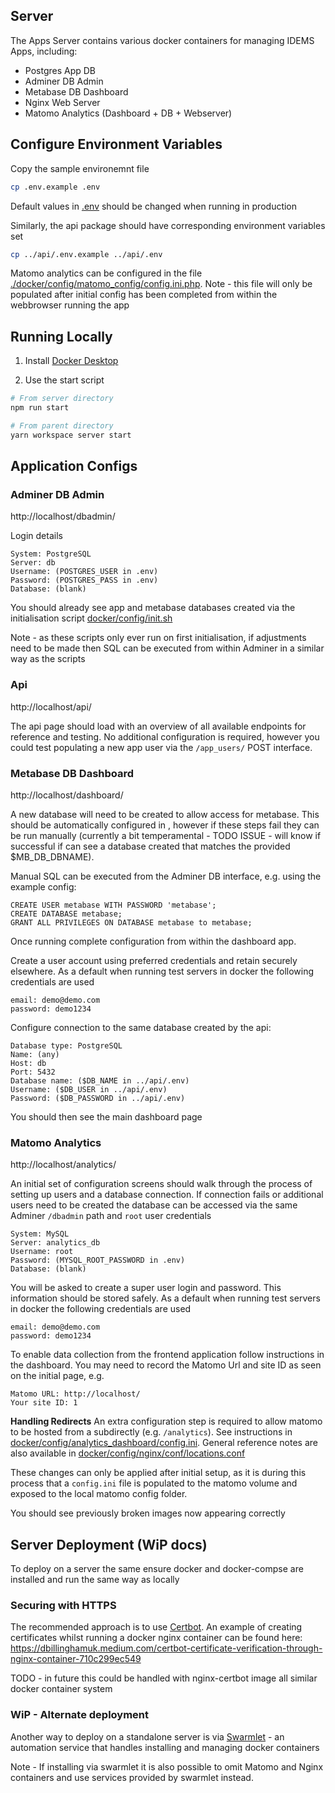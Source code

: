 ## Server

The Apps Server contains various docker containers for managing IDEMS Apps, including:

- Postgres App DB
- Adminer DB Admin
- Metabase DB Dashboard
- Nginx Web Server
- Matomo Analytics (Dashboard + DB + Webserver)

## Configure Environment Variables
Copy the sample environemnt file
```bash
cp .env.example .env
```
Default values in [.env](./.env) should be changed when running in production

Similarly, the api package should have corresponding environment variables set
```bash
cp ../api/.env.example ../api/.env
```

Matomo analytics can be configured in the file [./docker/config/matomo_config/config.ini.php](./docker/config/matomo_config/config.ini.php).
Note - this file will only be populated after initial config has been completed from within the webbrowser running the app

## Running Locally
1. Install [Docker Desktop](https://www.docker.com/products/docker-desktop   )

2. Use the start script
```bash
# From server directory
npm run start

# From parent directory
yarn workspace server start
```

## Application Configs

### Adminer DB Admin
http://localhost/dbadmin/

Login details
```
System: PostgreSQL
Server: db
Username: (POSTGRES_USER in .env)
Password: (POSTGRES_PASS in .env)
Database: (blank)
```
You should already see app and metabase databases created via the initialisation script [docker/config/init.sh](./docker/config/db/init.sh)

Note - as these scripts only ever run on first initialisation, if adjustments need to be made then SQL can be executed from within Adminer in a similar way as the scripts

### Api
http://localhost/api/

The api page should load with an overview of all available endpoints for reference and testing. No additional configuration is required, however you could test populating a new app user via the `/app_users/` POST interface.

### Metabase DB Dashboard
http://localhost/dashboard/

A new database will need to be created to allow access for metabase. This should be automatically configured in [](./docker/config/db/init.sh), however if these steps fail they can be run manually (currently a bit temperamental - TODO ISSUE - will know if successful if can see a database created that matches the provided $MB_DB_DBNAME).

Manual SQL can be executed from the Adminer DB interface, e.g. using the example config:
```
CREATE USER metabase WITH PASSWORD 'metabase';
CREATE DATABASE metabase;
GRANT ALL PRIVILEGES ON DATABASE metabase to metabase;
```

Once running complete configuration from within the dashboard app. 

Create a user account using preferred credentials and retain securely elsewhere. As a default when running test servers in docker the following credentials are used
```
email: demo@demo.com
password: demo1234
```

Configure connection to the same database created by the api:
```
Database type: PostgreSQL
Name: (any)
Host: db
Port: 5432
Database name: ($DB_NAME in ../api/.env)
Username: ($DB_USER in ../api/.env)
Password: ($DB_PASSWORD in ../api/.env)
```


You should then see the main dashboard page

### Matomo Analytics
http://localhost/analytics/

An initial set of configuration screens should walk through the process of setting up users and a database connection. If connection fails or additional users need to be created the database can be accessed via the same Adminer `/dbadmin` path and `root` user credentials
```
System: MySQL
Server: analytics_db
Username: root
Password: (MYSQL_ROOT_PASSWORD in .env)
Database: (blank)
```
You will be asked to create a super user login and password. This information should be stored safely.
As a default when running test servers in docker the following credentials are used
```
email: demo@demo.com
password: demo1234
```

To enable data collection from the frontend application follow instructions in the dashboard. You may need to record the Matomo Url and site ID as seen on the initial page, e.g.
```
Matomo URL: http://localhost/
Your site ID: 1
```

**Handling Redirects**
An extra configuration step is required to allow matomo to be hosted from a subdirectly (e.g. `/analytics`). See instructions in [docker/config/analytics_dashboard/config.ini](./docker/config/analytics_dashboard/config.ini).
General reference notes are also available in [docker/config/nginx/conf/locations.conf](./docker/config/nginx/conf/locations.conf)

These changes can only be applied after initial setup, as it is during this process that a `config.ini` file is populated to the matomo volume and exposed to the local matomo config folder.

You should see previously broken images now appearing correctly

## Server Deployment (WiP docs)
To deploy on a server the same ensure docker and docker-compse are installed and run the same way as locally

### Securing with HTTPS
The recommended approach is to use [Certbot](https://certbot.eff.org/). An example of creating certificates whilst running a docker nginx container can be found here: https://dbillinghamuk.medium.com/certbot-certificate-verification-through-nginx-container-710c299ec549

TODO - in future this could be handled with nginx-certbot image all similar docker container system


### WiP - Alternate deployment
Another way to deploy on a standalone server is via [Swarmlet](https://swarmlet.dev/docs) - an automation service that handles installing and managing docker containers

Note - If installing via swarmlet it is also possible to omit Matomo and Nginx containers and use services provided by swarmlet instead.


